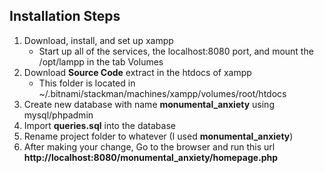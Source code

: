 ## Installation Steps
1. Download, install, and set up xampp 
    - Start up all of the services, the localhost:8080 port, and mount the /opt/lampp in the tab Volumes
2. Download **Source Code** extract in the htdocs of xampp
    - This folder is located in ~/.bitnami/stackman/machines/xampp/volumes/root/htdocs
3. Create new database with name **monumental_anxiety** using mysql/phpadmin
4. Import **queries.sql** into the database
5. Rename project folder to whatever (I used **monumental_anxiety**)
6. After making your change, Go to the browser and run this url
 **http://localhost:8080/monumental_anxiety/homepage.php**
